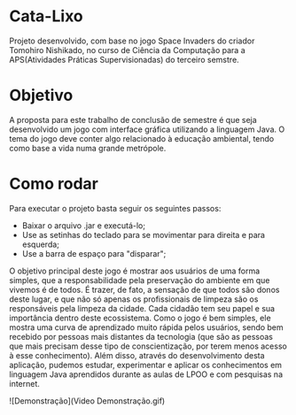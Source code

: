 # Cata-Lixo

Projeto desenvolvido, com base no jogo Space Invaders do criador Tomohiro Nishikado, no curso de Ciência da Computação para a APS(Atividades Práticas Supervisionadas) do terceiro semstre.

# Objetivo

A proposta para este trabalho de conclusão de semestre é que seja desenvolvido um jogo com interface gráfica utilizando a linguagem Java. O tema do jogo deve conter algo relacionado à educação ambiental, tendo como base a vida numa grande metrópole.

# Como rodar

Para executar o projeto basta seguir os seguintes passos:

- Baixar o arquivo .jar e executá-lo;
- Use as setinhas do teclado para se movimentar para direita e para esquerda;
- Use a barra de espaço para "disparar";

O objetivo principal deste jogo é mostrar aos usuários de uma forma simples, que a responsabilidade pela preservação do ambiente em que vivemos é de todos. É trazer, de fato, a sensação de que todos são donos deste lugar, e que não só apenas os profissionais de limpeza são os responsáveis pela limpeza da cidade.
Cada cidadão tem seu papel e sua importância dentro deste ecossistema.
Como o jogo é bem simples, ele mostra uma curva de aprendizado muito rápida pelos usuários, sendo bem recebido por pessoas mais distantes da tecnologia (que são as pessoas que mais precisam desse tipo de conscientização, por terem menos acesso à esse conhecimento).
Além disso, através do desenvolvimento desta aplicação, pudemos estudar, experimentar e aplicar os conhecimentos em linguagem Java aprendidos durante as aulas de LPOO e com pesquisas na internet.

![Demonstração](Video Demonstração.gif)
